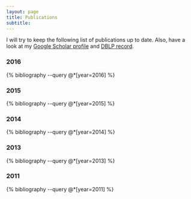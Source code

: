 ```yaml
---
layout: page
title: Publications
subtitle: 
---
```


I will try to keep the following list of publications up to date. Also, have a look at my [Google Scholar profile](https://scholar.google.com/citations?user=RnfTeq8AAAAJ) and [DBLP record](http://dblp.uni-trier.de/pers/hd/l/Luckow:Kasper_S=oslash=e).

### 2016

{% bibliography --query @*[year=2016] %}

### 2015


{% bibliography --query @*[year=2015] %}

### 2014

{% bibliography --query @*[year=2014] %}

### 2013

{% bibliography --query @*[year=2013] %}

### 2011

{% bibliography --query @*[year=2011] %}

